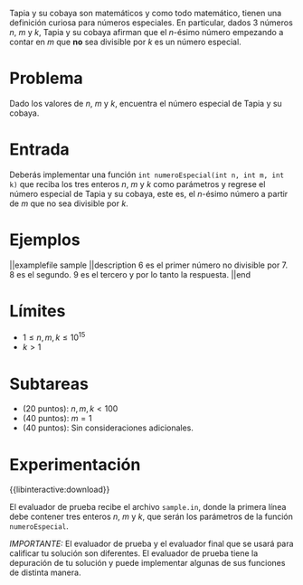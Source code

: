 Tapia y su cobaya son matemáticos y como todo matemático, tienen una definición curiosa para números especiales. En particular, dados 3 números $n$, $m$ y $k$, Tapia y su cobaya afirman que el $n$-ésimo número empezando a contar en $m$ que **no** sea divisible por $k$ es un número especial.

# Problema

Dado los valores de $n$, $m$ y $k$, encuentra el número especial de Tapia y su cobaya.

# Entrada

Deberás implementar una función `int numeroEspecial(int n, int m, int k)` que reciba los tres enteros $n$, $m$ y $k$ como parámetros y regrese el número especial de Tapia y su cobaya, este es, el $n$-ésimo número a partir de $m$ que no sea divisible por $k$.

# Ejemplos

||examplefile
sample
||description
6 es el primer número no divisible por 7.
8 es el segundo.
9 es el tercero y por lo tanto la respuesta.
||end

# Límites

- $1 \leq n,m,k \leq 10^{15}$
- $k > 1$

# Subtareas

- (20 puntos): $n, m, k \lt 100$
- (40 puntos): $m = 1$
- (40 puntos): Sin consideraciones adicionales.

# Experimentación

{{libinteractive:download}}

El evaluador de prueba recibe el archivo `sample.in`, donde la primera línea debe contener tres enteros $n$, $m$ y $k$, que serán los parámetros de la función `numeroEspecial`.

_IMPORTANTE:_ El evaluador de prueba y el evaluador final que se usará para calificar tu solución son diferentes. El evaluador de prueba tiene la depuración de tu solución y puede implementar algunas de sus funciones de distinta manera.
